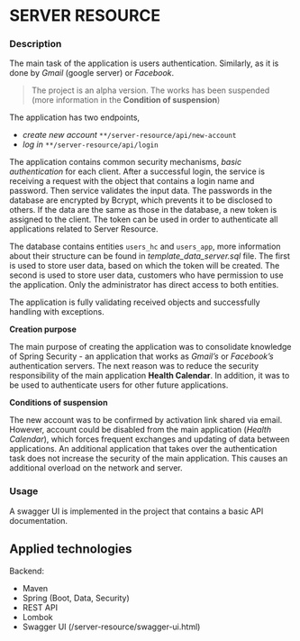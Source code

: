 # SERVER RESOURCE 

### Description

The main task of the application is users authentication.
Similarly, as it is done by *Gmail* (google server) or *Facebook*.
>The project is an alpha version. The works has been suspended
>(more information in the **Condition of suspension**)

The application has two endpoints, 
- *create new account* `**/server-resource/api/new-account`
- *log in* `**/server-resource/api/login`

The application contains common security mechanisms, *basic authentication* 
for each client. After a successful login, the service is receiving a request 
with the object that contains a login name and password. Then service validates the input data.
The passwords in the database are encrypted by Bcrypt, which prevents it to be disclosed to others.
If the data are the same as those in the database, a new token is assigned to the client. 
The token can be used in order to authenticate all applications related to Server Resource.

The database contains entities `users_hc` and `users_app`, more information
about their structure can be found in *template_data_server.sql* file.
The first is used to store user data, based on which the token will be created.
The second is used to store user data, customers who have permission to use the application. 
Only the administrator has direct access to both entities.

The application is fully validating received objects and successfully handling with exceptions.


**Creation purpose**

The main purpose of creating the application was to consolidate knowledge 
of Spring Security - an application that works as *Gmail’s* or *Facebook’s* 
authentication servers. The next reason was to reduce the security responsibility 
of the main application **Health Calendar**. In addition, it was to be used to 
authenticate users for other future applications.

**Conditions of suspension**

The new account was to be confirmed by activation link shared via email. However, account
could be disabled from the main application (*Health Calendar*),
which forces frequent exchanges and updating of data between applications.
An additional application that takes over the authentication task does not
increase the security of the main application. This causes an additional 
overload on the network and server.

### Usage
A swagger UI is implemented in the project that contains a basic API documentation.


## Applied technologies
Backend:
- Maven
- Spring (Boot, Data, Security)
- REST API
- Lombok 
- Swagger UI (/server-resource/swagger-ui.html)
